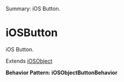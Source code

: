 Summary: iOS Button.

# iOSButton

iOS Button.
 
Extends [iOSObject](iOSObject.md)





**Behavior Pattern: iOSObjectButtonBehavior**


<!-- ============================== property summary ========================== -->

  
<!-- ============================== action summary ========================== -->


<!-- ============================== property detail ========================== -->
  
  
<!-- ============================== action detail ========================== -->
    

